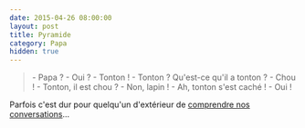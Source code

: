 ```yaml
---
date: 2015-04-26 08:00:00
layout: post
title: Pyramide
category: Papa
hidden: true
---
```


> \- Papa ?
> \- Oui ?
> \- Tonton !
> \- Tonton ? Qu'est-ce qu'il a tonton ?
> \- Chou !
> \- Tonton, il est chou ?
> \- Non, lapin !
> \- Ah, tonton s'est caché !
> \- Oui !

Parfois c'est dur pour quelqu'un d'extérieur de [comprendre nos conversations](https://www.youtube.com/watch?v=yfJ1GDTCNZU)...
